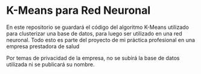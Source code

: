 # K-Means para Red Neuronal
En este repositorio se guardará el código del algoritmo K-Means utilizado para clusterizar una base de datos, para luego ser utilizado en una red neuronal. Todo esto es parte del proyecto de mi práctica profesional en una empresa prestadora de salud 

Por temas de privacidad de la empresa, no se subirá la base de datos utilizada ni se publicará su nombre.